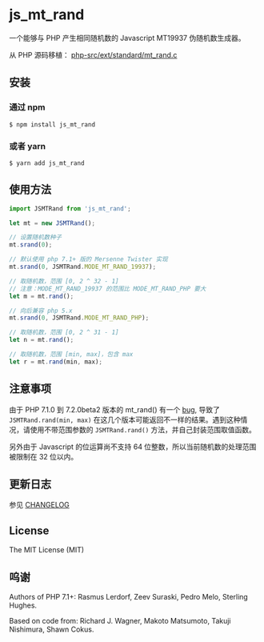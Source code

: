 js_mt_rand
==========

一个能够与 PHP 产生相同随机数的 Javascript MT19937 伪随机数生成器。

从 PHP 源码移植： [php-src/ext/standard/mt_rand.c](https://github.com/php/php-src/blob/master/ext/standard/mt_rand.c)


安装
-------

### 通过 npm
```
$ npm install js_mt_rand
```

### 或者 yarn
```
$ yarn add js_mt_rand
```

使用方法
-------

```javascript
import JSMTRand from 'js_mt_rand';

let mt = new JSMTRand();

// 设置随机数种子
mt.srand(0);

// 默认使用 php 7.1+ 版的 Mersenne Twister 实现
mt.srand(0, JSMTRand.MODE_MT_RAND_19937);

// 取随机数，范围 [0, 2 ^ 32 - 1]
// 注意：MODE_MT_RAND_19937 的范围比 MODE_MT_RAND_PHP 要大
let m = mt.rand();

// 向后兼容 php 5.x
mt.srand(0, JSMTRand.MODE_MT_RAND_PHP);

// 取随机数，范围 [0, 2 ^ 31 - 1]
let n = mt.rand();

// 取随机数，范围 [min, max]，包含 max
let r = mt.rand(min, max);
```

注意事项
-------

由于 PHP 7.1.0 到 7.2.0beta2 版本的 mt_rand() 有一个 [bug](https://externals.io/message/100229), 导致了 `JSMTRand.rand(min, max)` 在这几个版本可能返回不一样的结果。遇到这种情况，请使用不带范围参数的 `JSMTRand.rand()` 方法，并自己封装范围取值函数。

另外由于 Javascript 的位运算尚不支持 64 位整数，所以当前随机数的处理范围被限制在 32 位以内。

更新日志
-------

参见 [CHANGELOG](CHANGELOG.md)

License
-------

The MIT License (MIT)

呜谢
----
Authors of PHP 7.1+: 
Rasmus Lerdorf,
Zeev Suraski,
Pedro Melo,
Sterling Hughes.

Based on code from: 
Richard J. Wagner,
Makoto Matsumoto,
Takuji Nishimura,
Shawn Cokus.
